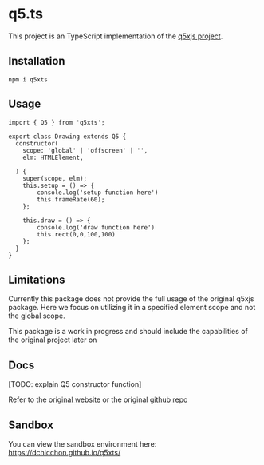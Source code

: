 # q5.ts

This project is an TypeScript implementation of the [q5xjs project](https://github.com/LingDong-/q5xjs).

## Installation

```
npm i q5xts
```

## Usage

```
import { Q5 } from 'q5xts';

export class Drawing extends Q5 {
  constructor(
    scope: 'global' | 'offscreen' | '',
    elm: HTMLElement,

  ) {
    super(scope, elm);
    this.setup = () => {
        console.log('setup function here')
        this.frameRate(60);
    };

    this.draw = () => {
        console.log('draw function here')
        this.rect(0,0,100,100)
    };
  }
}
```

## Limitations 

Currently this package does not provide the full usage of the original q5xjs package. Here we focus on utilizing it in a specified element scope and not the global scope. 

This package is a work in progress and should include the capabilities of the original project later on

## Docs

[TODO: explain Q5 constructor function]

Refer to the [original website](https://q5xjs.netlify.app/) or the original [github repo](https://github.com/LingDong-/q5xjs)

## Sandbox

You can view the sandbox environment here: https://dchicchon.github.io/q5xts/
